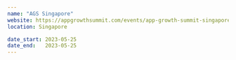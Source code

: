 ```yaml
---
name: "AGS Singapore"
website: https://appgrowthsummit.com/events/app-growth-summit-singapore-2023/
location: Singapore

date_start: 2023-05-25
date_end:   2023-05-25
---
```


